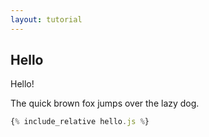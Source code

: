 ```yaml
---
layout: tutorial
---
```


## Hello

Hello!

The quick brown fox jumps over the lazy dog.

```javascript
{% include_relative hello.js %}
```

<script src="hello.js"></script>

